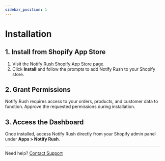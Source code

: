 ```yaml
---
sidebar_position: 1
---
```


# Installation

## 1. Install from Shopify App Store

1. Visit the [Notify Rush Shopify App Store page](https://apps.shopify.com/notify-rush).
2. Click **Install** and follow the prompts to add Notify Rush to your Shopify store.

## 2. Grant Permissions

Notify Rush requires access to your orders, products, and customer data to function. Approve the requested permissions during installation.

## 3. Access the Dashboard

Once installed, access Notify Rush directly from your Shopify admin panel under **Apps > Notify Rush**.

---

Need help? [Contact Support](mailto:contact@notifyrush.com) 